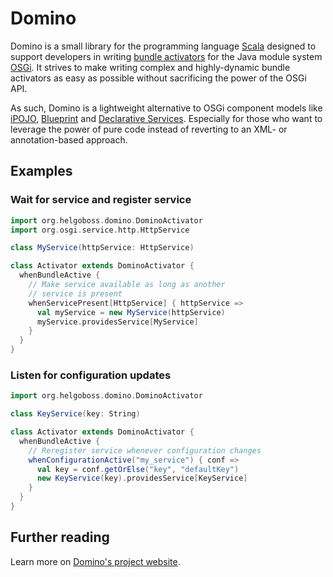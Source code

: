 Domino
======

Domino is a small library for the programming language [Scala](http://www.scala-lang.org) designed to support developers in writing [bundle activators](http://www.osgi.org/javadoc/r4v43/core/org/osgi/framework/BundleActivator.html) for the Java module system [OSGi](http://www.osgi.org/Technology/WhyOSGi). It strives to make writing complex and highly-dynamic bundle activators as easy as possible without sacrificing the power of the OSGi API.

As such, Domino is a lightweight alternative to OSGi component models like [iPOJO](http://ipojo.org), [Blueprint](http://wiki.osgi.org/wiki/Blueprint) and [Declarative Services](http://wiki.osgi.org/wiki/Declarative_Services). Especially for those who want to leverage the power of pure code instead of reverting to an XML- or annotation-based approach.

## Examples

### Wait for service and register service 

```scala
import org.helgoboss.domino.DominoActivator
import org.osgi.service.http.HttpService

class MyService(httpService: HttpService)

class Activator extends DominoActivator {
  whenBundleActive {
    // Make service available as long as another 
    // service is present
    whenServicePresent[HttpService] { httpService =>
      val myService = new MyService(httpService)
      myService.providesService[MyService]
    }
  }
}
```

### Listen for configuration updates

```scala
import org.helgoboss.domino.DominoActivator

class KeyService(key: String)

class Activator extends DominoActivator {
  whenBundleActive {
    // Reregister service whenever configuration changes
    whenConfigurationActive("my_service") { conf =>
      val key = conf.getOrElse("key", "defaultKey")
      new KeyService(key).providesService[KeyService]
    }
  }
}
```

## Further reading

Learn more on [Domino's project website](http://www.helgoboss.org/projects/domino/).

